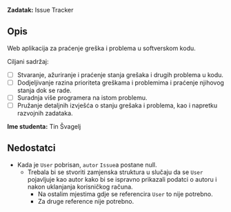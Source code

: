 **Zadatak:** Issue Tracker

## Opis
Web aplikacija za praćenje greška i problema u softverskom kodu.

Ciljani sadržaj:
- [ ] Stvaranje, ažuriranje i praćenje stanja grešaka i drugih problema u kodu.
- [ ] Dodjeljivanje razina prioriteta greškama i problemima i praćenje njihovog stanja dok se rade.
- [ ] Suradnja više programera na istom problemu.
- [ ] Pružanje detaljnih izvješća o stanju grešaka i problema, kao i napretku razvojnih zadataka.

**Ime studenta:** Tin Švagelj

## Nedostatci

- Kada je `User` pobrisan, `autor` `Issue`a postane null.
  - Trebala bi se stvoriti zamjenska struktura u slučaju da se `User` pojavljuje kao autor kako bi se ispravno prikazali podatci o autoru i nakon uklanjanja korisničkog računa.
    - Na ostalim mjestima gdje se referencira `User` to nije potrebno.
    - Za druge reference nije potrebno.
